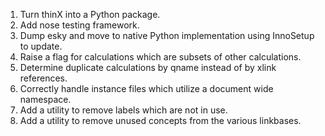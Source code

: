 1. Turn thinX into a Python package.
2. Add nose testing framework.
3. Dump esky and move to native Python implementation using InnoSetup to update.
4. Raise a flag for calculations which are subsets of other calculations.
5. Determine duplicate calculations by qname instead of by xlink references.
6. Correctly handle instance files which utilize a document wide namespace.
7. Add a utility to remove labels which are not in use.
8. Add a utility to remove unused concepts from the various linkbases.